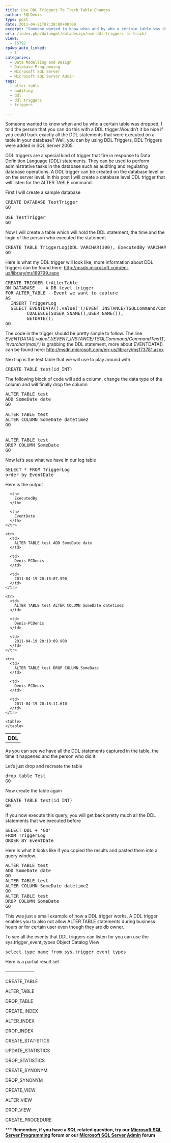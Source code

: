 ```yaml
---
title: Use DDL Triggers To Track Table Changes
author: SQLDenis
type: post
date: 2011-04-21T07:28:00+00:00
excerpt: "Someone wanted to know when and by who a certain table was dropped, I told the person that you can do this with a DDL trigger.Wouldn't it be nice if you could track exactly all the DDL statements that were executed on a table in your database? Well, you can by using DDL Triggers"
url: /index.php/datamgmt/datadesign/use-ddl-triggers-to-track/
views:
  - 15792
rp4wp_auto_linked:
  - 1
categories:
  - Data Modelling and Design
  - Database Programming
  - Microsoft SQL Server
  - Microsoft SQL Server Admin
tags:
  - alter table
  - auditing
  - ddl
  - ddl triggers
  - triggers

---
```

Someone wanted to know when and by who a certain table was dropped, I told the person that you can do this with a DDL trigger.Wouldn&#8217;t it be nice if you could track exactly all the DDL statements that were executed on a table in your database? Well, you can by using DDL Triggers, DDL Triggers were added in SQL Server 2005. 

DDL triggers are a special kind of trigger that fire in response to Data Definition Language (DDL) statements. They can be used to perform administrative tasks in the database such as auditing and regulating database operations. A DDL trigger can be created on the database level or on the server level. In this post I will create a database level DDL trigger that will listen for the ALTER TABLE command.

First I will create a sample database

<pre>CREATE DATABASE TestTrigger
GO

USE TestTrigger
GO</pre>

Now I will create a table which will hold the DDL statement, the time and the login of the person who executed the statement

<pre>CREATE TABLE TriggerLog(DDL VARCHAR(300), ExecutedBy VARCHAR(100), EventDate datetime)
GO</pre>

Here is what my DDL trigger will look like, more information about DDL triggers can be found here: http://msdn.microsoft.com/en-us/library/ms189799.aspx

<pre>CREATE TRIGGER trALterTable 
ON DATABASE -- A DB level trigger
FOR ALTER_TABLE --Event we want to capture
AS 
  INSERT TriggerLog
  SELECT EVENTDATA().value('(/EVENT_INSTANCE/TSQLCommand/CommandText)[1]','nvarchar(max)'), 
		COALESCE(SUSER_SNAME(),USER_NAME()), 
		GETDATE();
GO</pre>

The code in the trigger should be pretty simple to follow. The line _EVENTDATA().value(&#8216;(/EVENT_INSTANCE/TSQLCommand/CommandText)[1]&#8217;,&#8217;nvarchar(max)&#8217;)_ is grabbing the DDL statement, more about EVENTDATA() can be found here: http://msdn.microsoft.com/en-us/library/ms173781.aspx

Next up is the test table that we will use to play around with

<pre>CREATE TABLE test(id INT)</pre>

The following block of code will add a column, change the data type of the column and will finally drop the column

<pre>ALTER TABLE test
ADD SomeDate date
GO

ALTER TABLE test
ALTER COLUMN SomeDate datetime2
GO


ALTER TABLE test
DROP COLUMN SomeDate 
GO</pre>

Now let&#8217;s see what we have in our log table

<pre>SELECT * FROM TriggerLog
order by EventDate</pre>

Here is the output
  


<div class="tables">
  <table>
    <tr>
      <th>
        DDL
      </th>
      
      <th>
        ExecutedBy
      </th>
      
      <th>
        EventDate
      </th>
    </tr>
    
    <tr>
      <td>
        ALTER TABLE test ADD SomeDate date
      </td>
      
      <td>
        Denis-PCDenis
      </td>
      
      <td>
        2011-04-19 20:18:07.590
      </td>
    </tr>
    
    <tr>
      <td>
        ALTER TABLE test ALTER COLUMN SomeDate datetime2
      </td>
      
      <td>
        Denis-PCDenis
      </td>
      
      <td>
        2011-04-19 20:18:09.900
      </td>
    </tr>
    
    <tr>
      <td>
        ALTER TABLE test DROP COLUMN SomeDate
      </td>
      
      <td>
        Denis-PCDenis
      </td>
      
      <td>
        2011-04-19 20:18:11.610
      </td>
    </tr>
    
    <table>
    </table>
  </table>
</div>

As you can see we have all the DDL statements captured in the table, the time it happened and the person who did it.
  
Let&#8217;s just drop and recreate the table

<pre>drop table Test
GO</pre>

Now create the table again

<pre>CREATE TABLE test(id INT)
GO</pre>

If you now execute this query, you will get back pretty much all the DDL statements that we executed before

<pre>SELECT DDL + 'GO'
FROM TriggerLog
ORDER BY EventDate</pre>

Here is what it looks like if you copied the results and pasted them into a query window.

<pre>ALTER TABLE test
ADD SomeDate date
GO
ALTER TABLE test
ALTER COLUMN SomeDate datetime2
GO
ALTER TABLE test
DROP COLUMN SomeDate 
GO</pre>

This was just a small example of how a DDL trigger works, A DDL trigger enables you to also not allow ALTER TABLE statements during business hours or for certain user even though they are db owner.

To see all the events that DDL triggers can listen for you can use the sys.trigger\_event\_types Object Catalog View

<pre>select type_name from sys.trigger_event_types </pre>

Here is a partial result set

&#8212;&#8212;&#8212;&#8212;&#8212;&#8212;&#8211;
  
CREATE_TABLE
  
ALTER_TABLE
  
DROP_TABLE
  
CREATE_INDEX
  
ALTER_INDEX
  
DROP_INDEX
  
CREATE_STATISTICS
  
UPDATE_STATISTICS
  
DROP_STATISTICS
  
CREATE_SYNONYM
  
DROP_SYNONYM
  
CREATE_VIEW
  
ALTER_VIEW
  
DROP_VIEW
  
CREATE_PROCEDURE

\*** **Remember, if you have a SQL related question, try our [Microsoft SQL Server Programming][1] forum or our [Microsoft SQL Server Admin][2] forum**<ins></ins>

 [1]: http://forum.ltd.local/viewforum.php?f=17
 [2]: http://forum.ltd.local/viewforum.php?f=22